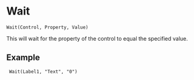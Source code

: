 # Wait

`Wait(Control, Property, Value)`

This will wait for the property of the control to equal the specified value.
## Example
` Wait(Label1, "Text", "0")`